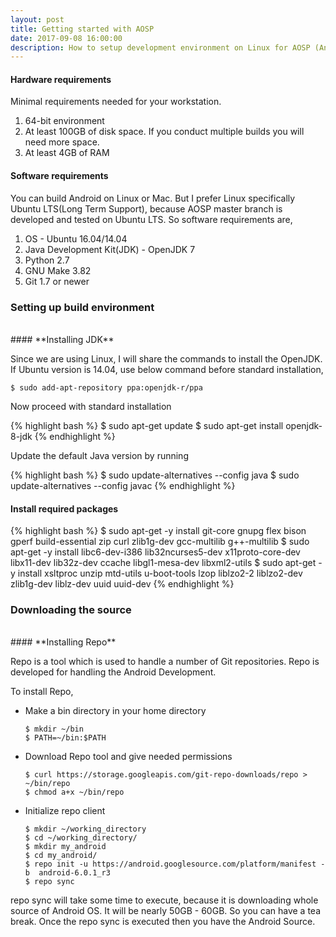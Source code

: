 ```yaml
---
layout: post
title: Getting started with AOSP
date: 2017-09-08 16:00:00
description: How to setup development environment on Linux for AOSP (Android Open Source Project)
---
```


#### **Hardware requirements**

Minimal requirements needed for your workstation.

1. 64-bit environment
2. At least 100GB of disk space. If you conduct multiple builds you will need more space.
3. At least 4GB of RAM

#### **Software requirements**

You can build Android on Linux or Mac. But I prefer Linux specifically Ubuntu LTS(Long Term Support), because AOSP master branch is developed and tested on Ubuntu LTS. So software requirements are,

1. OS - Ubuntu 16.04/14.04
2. Java Development Kit(JDK) - OpenJDK 7
3. Python 2.7
4. GNU Make 3.82
5. Git 1.7 or newer

### Setting up build environment
<br/>
#### **Installing JDK**

Since we are using Linux, I will share the commands to install the OpenJDK.
<br/>
If Ubuntu version is 14.04, use below command before standard installation,

`$ sudo add-apt-repository ppa:openjdk-r/ppa`

Now proceed with standard installation

{% highlight bash %}
$ sudo apt-get update
$ sudo apt-get install openjdk-8-jdk
{% endhighlight %}

Update the default Java version by running

{% highlight bash %}
$ sudo update-alternatives --config java
$ sudo update-alternatives --config javac
{% endhighlight %}

#### **Install required packages**

{% highlight bash %}
$ sudo apt-get -y install git-core gnupg flex bison gperf build-essential zip curl zlib1g-dev gcc-multilib g++-multilib 
$ sudo apt-get -y install libc6-dev-i386 lib32ncurses5-dev x11proto-core-dev libx11-dev lib32z-dev ccache libgl1-mesa-dev libxml2-utils 
$ sudo apt-get -y install xsltproc unzip mtd-utils u-boot-tools lzop liblzo2-2 liblzo2-dev zlib1g-dev liblz-dev uuid uuid-dev
{% endhighlight %}

### Downloading the source
<br/>
#### **Installing Repo**

Repo is a tool which is used to handle a number of Git repositories. Repo is developed for handling the Android Development. 

To install Repo,

* Make a bin directory in your home directory

	```
	$ mkdir ~/bin
	$ PATH=~/bin:$PATH
	```

* Download Repo tool and give needed permissions

	```
	$ curl https://storage.googleapis.com/git-repo-downloads/repo > ~/bin/repo
	$ chmod a+x ~/bin/repo
	```

* Initialize repo client

	```
	$ mkdir ~/working_directory
	$ cd ~/working_directory/
	$ mkdir my_android
	$ cd my_android/ 
	$ repo init -u https://android.googlesource.com/platform/manifest -b  android-6.0.1_r3
	$ repo sync
	```

repo sync will take some time to execute, because it is downloading whole source of Android OS. It will be nearly 50GB - 60GB. So you can have a tea break. Once the repo sync is executed then you have the Android Source. 
